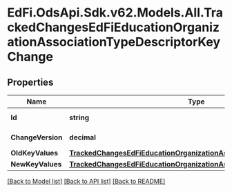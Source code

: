 # EdFi.OdsApi.Sdk.v62.Models.All.TrackedChangesEdFiEducationOrganizationAssociationTypeDescriptorKeyChange

## Properties

Name | Type | Description | Notes
------------ | ------------- | ------------- | -------------
**Id** | **string** | Resource identifier | [optional] 
**ChangeVersion** | **decimal** | Change version | [optional] 
**OldKeyValues** | [**TrackedChangesEdFiEducationOrganizationAssociationTypeDescriptorKey**](TrackedChangesEdFiEducationOrganizationAssociationTypeDescriptorKey.md) |  | [optional] 
**NewKeyValues** | [**TrackedChangesEdFiEducationOrganizationAssociationTypeDescriptorKey**](TrackedChangesEdFiEducationOrganizationAssociationTypeDescriptorKey.md) |  | [optional] 

[[Back to Model list]](../../README.md#documentation-for-models) [[Back to API list]](../../README.md#documentation-for-api-endpoints) [[Back to README]](../../README.md)

